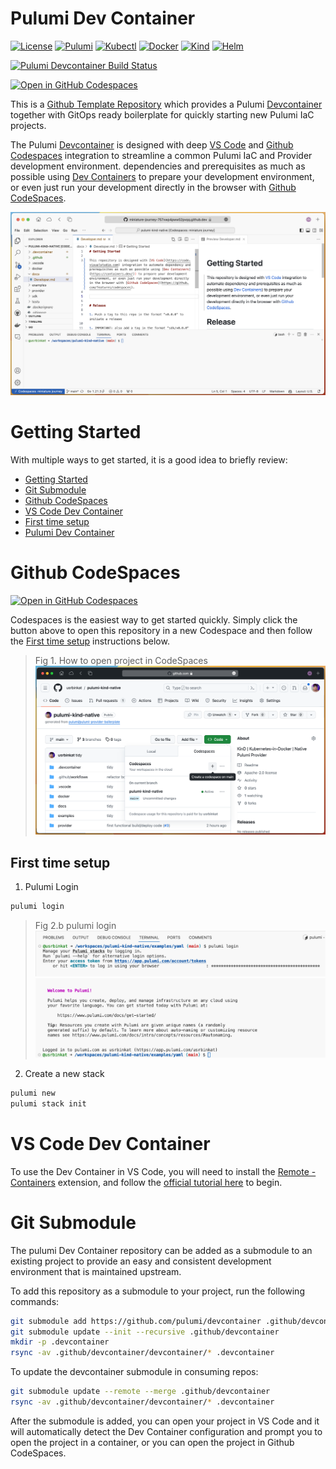 # Pulumi Dev Container

[![License](https://img.shields.io/github/license/usrbinkat/iac-mesh-pac)]() [![Pulumi](https://img.shields.io/badge/pulumi-v3.102.0-blueviolet)](https://www.pulumi.com/docs/get-started/install/) [![Kubectl](https://img.shields.io/badge/kubectl-v1.26.13-blueviolet)](https://kubernetes.io/docs/tasks/tools/install-kubectl/) [![Docker](https://img.shields.io/badge/docker-v25.0.0-blueviolet)](https://docs.docker.com/get-docker/) [![Kind](https://img.shields.io/badge/kind-v0.20.0-blueviolet)](https://kind.sigs.k8s.io/docs/user/quick-start/) [![Helm](https://img.shields.io/badge/helm-v3.14.0-blueviolet)](https://helm.sh/docs/intro/install/)

[![Pulumi Devcontainer Build Status](https://github.com/pulumi/devcontainer/actions/workflows/build.yaml/badge.svg)](https://github.com/pulumi/devcontainer/actions/workflows/build.yaml)

[![Open in GitHub Codespaces](https://github.com/codespaces/badge.svg)](https://codespaces.new/pulumi/devcontainer?quickstart=1)

This is a [Github Template Repository](https://docs.github.com/en/repositories/creating-and-managing-repositories/creating-a-repository-from-a-template) which provides a Pulumi [Devcontainer](https://code.visualstudio.com/docs/devcontainers/containers) together with GitOps ready boilerplate for quickly starting new Pulumi IaC projects.

The Pulumi [Devcontainer](https://code.visualstudio.com/docs/devcontainers/containers) is designed with deep [VS Code](https://code.visualstudio.com) and [Github Codespaces](https://github.com/features/codespaces) integration to streamline a common Pulumi IaC and Provider development environment. dependencies and prerequisites as much as possible using [Dev Containers](https://containers.dev/) to prepare your development environment, or even just run your development directly in the browser with [Github CodeSpaces](https://github.com/features/codespaces).

![CodeSpaces Screenshot](./.github/assets/codespaces.png)

# Getting Started

With multiple ways to get started, it is a good idea to briefly review:

- [Getting Started](#getting-started)
- [Git Submodule](#git-submodule)
- [Github CodeSpaces](#github-codespaces)
- [VS Code Dev Container](#vs-code-dev-container)
- [First time setup](#first-time-setup)
- [Pulumi Dev Container](#pulumi-dev-container)

# Github CodeSpaces

[![Open in GitHub Codespaces](https://github.com/codespaces/badge.svg)](https://codespaces.new/pulumi/devcontainer?quickstart=1)

Codespaces is the easiest way to get started quickly. Simply click the button above to open this repository in a new Codespace and then follow the [First time setup](#first-time-setup) instructions below.

> Fig 1. How to open project in CodeSpaces
![How to open repository in CodeSpaces](./.github/assets/gh-open-codespaces.png)

## First time setup

1. Pulumi Login

```bash
pulumi login
```

> Fig 2.b pulumi login
![Pulumi login](./.github/assets/pulumi-login.png)
![Pulumi login complete](./.github/assets/pulumi-login-complete.png)

2. Create a new stack

```bash
pulumi new
pulumi stack init
```

# VS Code Dev Container

To use the Dev Container in VS Code, you will need to install the [Remote - Containers](https://marketplace.visualstudio.com/items?itemName=ms-vscode-remote.remote-containers) extension, and follow the [official tutorial here](https://code.visualstudio.com/docs/devcontainers/tutorial) to begin.

# Git Submodule

The pulumi Dev Container repository can be added as a submodule to an existing project to provide an easy and consistent development environment that is maintained upstream.

To add this repository as a submodule to your project, run the following commands:

```bash
git submodule add https://github.com/pulumi/devcontainer .github/devcontainer
git submodule update --init --recursive .github/devcontainer
mkdir -p .devcontainer
rsync -av .github/devcontainer/devcontainer/* .devcontainer
```

To update the devcontainer submodule in consuming repos:

```bash
git submodule update --remote --merge .github/devcontainer
rsync -av .github/devcontainer/devcontainer/* .devcontainer
```

After the submodule is added, you can open your project in VS Code and it will automatically detect the Dev Container configuration and prompt you to open the project in a container, or you can open the project in Github CodeSpaces.

